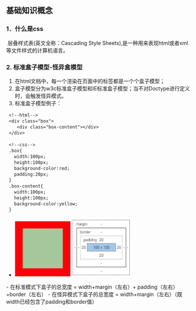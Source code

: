 ## 基础知识概念

### 1．什么是css
 &nbsp;层叠样式表(英文全称：Cascading Style Sheets),是一种用来表现html或者xml等文件样式的计算机语言。
### 2. 标准盒子模型-怪异盒模型
  1. 在html文档中，每一个渲染在页面中的标签都是一个个盒子模型；
  2. 盒子模型分为w3c标准盒子模型和IE标准盒子模型；当不对Doctype进行定义时，会触发怪异模式。
  3. 标准盒子模型例子：
  ```
   <!--html-->
   <div class="box">
      <div class="box-content"></div>
   </div>

   <!--css-->
   .box{
     width:100px;
     height:100px;
     background-color:red;
     padding:20px;
   }
   .box-content{
     width:100px;
     height:100px;
     background-color:yellow;
   }
  ```
  - <div align="left">
    <img src="https://github.com/MarsPen/-notes-summary/blob/master/images/css盒子模型.jpg" height="150" width="150" >
    <img src="https://github.com/MarsPen/-notes-summary/blob/master/images/css盒子模型1.jpg" height="160" width="160" >
  </div>
  - 在标准模式下盒子的总宽度 = width+margin（左右）+ padding（左右）+border（左右）
  - 在怪异模式下盒子的总宽度 = width+margin（左右）（既width已经包含了padding和border值）


 
